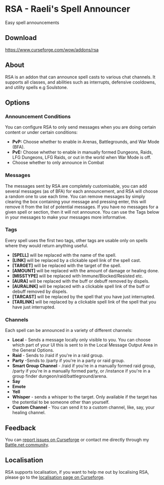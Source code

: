 # RSA - Raeli's Spell Announcer
Easy spell announcements

## Download
<https://www.curseforge.com/wow/addons/rsa>

## About
RSA is an addon that can announce spell casts to various chat channels. It supports all classes, and abilities such as interrupts, defensive cooldowns, and utility spells e.g Soulstone.

## Options
### Announcement Conditions
You can configure RSA to only send messages when you are doing certain content or under certain conditions:
* **PvP:** Choose whether to enable in Arenas, Battlegrounds, and War Mode (BFA).
* **PvE:** Choose whether to enable in manually formed Dungeons, Raids, LFG Dungeons, LFG Raids, or out in the world when War Mode is off.
* Choose whether to only announce in Combat

### Messages
The messages sent by RSA are completely customisable, you can add several messages (as of BFA) for each announcement, and RSA will choose a random one to use each time.
    You can remove messages by simply clearing the box containing your message and pressing enter, this will remove it from the list of potential messages.
    If you have no messages for a given spell or section, then it will not announce.
    You can use the Tags below in your messages to make your messages more informative.
    
### Tags
Every spell uses the first two tags, other tags are usable only on spells where they would return anything useful.

* **[SPELL]** will be replaced with the name of the spell.
* **[LINK]** will be replaced by a clickable spell link of the spell cast.
* **[TARGET]** will be replaced with the target of the spell.
* **[AMOUNT]** will be replaced with the amount of damage or healing done.
* **[MISSTYPE]** will be replaced with Immune/Blocked/Resisted etc.
* **[AURA]** will be replaced with the buff or debuff removed by dispels.
* **[AURALINK]** will be replaced with a clickable spell link of the buff or debuff removed by dispels.
* **[TARCAST]** will be replaced by the spell that you have just interrupted.
* **[TARLINK]** will be replaced by a clickable spell link of the spell that you have just interrupted.

### Channels
Each spell can be announced in a variety of different channels:

* **Local** - Sends a message locally only visible to you. You can choose which part of your UI this is sent to in the Local Message Output Area in the General Options.
* **Raid** - Sends to /raid if you're in a raid group.
* **Party** -Sends to /party if you're in a party or raid group.
* **Smart Group Channel** - /raid if you're in a manually formed raid group, /party if you're in a manually formed party, or /instance if you're in a group finder dungeon/raid/battleground/arena.
* **Say**
* **Emote**
* **Yell**
* **Whisper** - sends a whisper to the target. Only available if the target has the potential to be someone other than yourself.
* **Custom Channel** - You can send it to a custom channel, like, say, your healing channel.

## Feedback

You can [report issues on Curseforge](https://wow.curseforge.com/projects/rsa/issues) or contact me directly through my [Battle.net community](https://blizzard.com/invite/WqRG7EUgOR).

## Localisation

RSA supports localisation, if you want to help me out by localising RSA, please go to the [localisation page on Curseforge](https://wow.curseforge.com/projects/rsa/localization).
